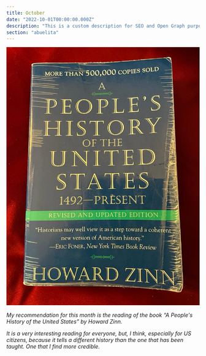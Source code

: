 ```yaml
---
title: October
date: "2022-10-01T00:00:00.000Z"
description: "This is a custom description for SEO and Open Graph purposes, rather than the default generated excerpt. Simply add a description field to the frontmatter."
section: "abuelita"
---
```


![PostImg](../images/oct22.jpg)

*My recommendation for this month is the reading of the book “A People's History of the United States” by Howard Zinn.*

*It is a very interesting reading for everyone, but, I think, especially for US citizens, because it tells a different history than the one that has been taught. One that I find more credible.*
